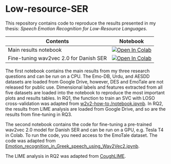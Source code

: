 # Low-resource-SER

This repository contains code to reproduce the results presented in my thesis: _Speech Emotion Recognition for Low-Resource Languages_.

| Contents                                     | Notebook                                                                                                                                                                                                            |
|------------------------------------------|---------------------------------------------------------------------------------------------------------------------------------------------------------------------------------------------------------------------|
| Main results notebook | [![Open In Colab](https://colab.research.google.com/assets/colab-badge.svg)](https://colab.research.google.com/drive/18DiGSut_kUQjf5N97L0oElmXZ-ag0lAG?usp=sharing) |
| Fine-tuning wav2vec 2.0 for Danish SER | [![Open In Colab](https://colab.research.google.com/assets/colab-badge.svg)](https://colab.research.google.com/drive/1e0jXJnh-3AuOVrg-WfKR-SBlcfpcH4lh?usp=sharing) |

The first notebook contains the main results from my three research questions and can be run on a CPU. The Emo-DB, Urdu, and AESDD datasets are loaded from Google Drive, however, DES and EmoTale are not released for public use. Dimensional labels and features extracted from all five datasets are loaded into the notebook to reproduce the most important plots and results tables. In RQ1, the function to train an SVC with LOSO cross-validation was adapted from [w2v2-how-to
/notebook.ipynb](https://github.com/audeering/w2v2-how-to/blob/main/notebook.ipynb). In RQ2, the results from LIME analysis are loaded from Google Drive, and so are the results from fine-tuning in RQ3. 

The second notebook contains the code for fine-tuning a pre-trained wav2vec 2.0 model for Danish SER and can be run on a GPU, e.g. Tesla T4 in Colab. To run the code, you need access to the EmoTale dataset. The code was adapted from [Emotion_recognition_in_Greek_speech_using_Wav2Vec2.ipynb](https://github.com/m3hrdadfi/soxan/blob/main/notebooks/Emotion_recognition_in_Greek_speech_using_Wav2Vec2.ipynb).

The LIME analysis in RQ2 was adapted from [CoughLIME](https://github.com/glam-imperial/CoughLIME).
